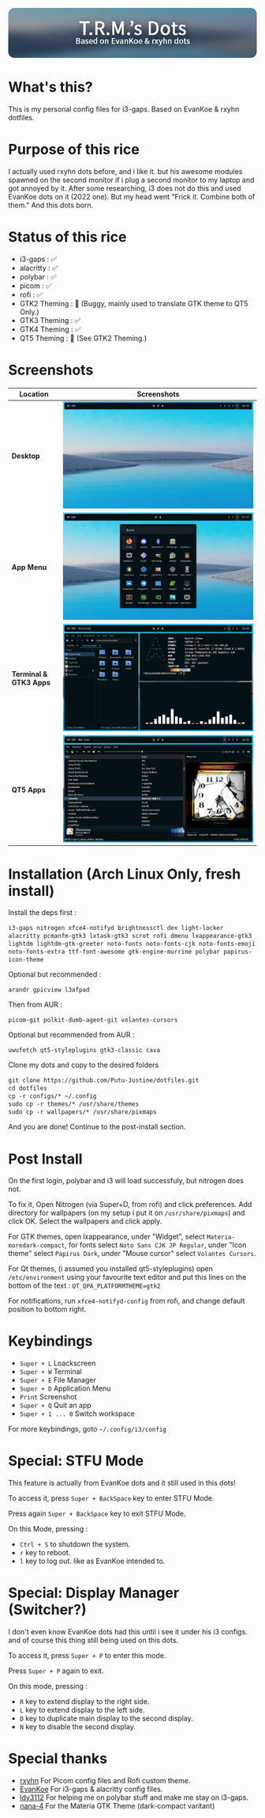 ![banner](https://github.com/Putu-Justine/dotfiles/blob/master/.github-assets/banner/main.png)
# What's this?
This is my personal config files for i3-gaps. Based on EvanKoe & rxyhn dotfiles.
# Purpose of this rice
I actually used rxyhn dots before, and i like it. but his awesome modules spawned on the second monitor if i plug a second monitor to my laptop and got annoyed by it. After some researching, i3 does not do this and used EvanKoe dots on it (2022 one). But my head went "Frick it. Combine both of them." And this dots born.
# Status of this rice
- i3-gaps : ✅
- alacritty : ✅
- polybar : ✅
- picom : ✅
- rofi : ✅
- GTK2 Theming : 🚸 (Buggy, mainly used to translate GTK theme to QT5 Only.)
- GTK3 Theming : ✅
- GTK4 Theming : ✅
- QT5 Theming : 🚸 (See GTK2 Theming.)

# Screenshots
| Location | Screenshots |
| --- | --- |
| **Desktop** | ![desktop](https://github.com/Putu-Justine/dotfiles/blob/master/.github-assets/screenshots/desktop.png) |
| **App Menu** | ![rofi](https://github.com/Putu-Justine/dotfiles/blob/master/.github-assets/screenshots/rofi.png) |
| **Terminal & GTK3 Apps** | ![alacritty](https://github.com/Putu-Justine/dotfiles/blob/master/.github-assets/screenshots/alacritty-and-gtk-apps.png) |
| **QT5 Apps** | ![audacious](https://github.com/Putu-Justine/dotfiles/blob/master/.github-assets/screenshots/qt-apps.png) |

# Installation (Arch Linux Only, fresh install)
Install the deps first :
```
i3-gaps nitrogen xfce4-notifyd brightnessctl dex light-locker alacritty pcmanfm-gtk3 lxtask-gtk3 scrot rofi dmenu lxappearance-gtk3 lightdm lightdm-gtk-greeter noto-fonts noto-fonts-cjk noto-fonts-emoji noto-fonts-extra ttf-font-awesome gtk-engine-murrine polybar papirus-icon-theme
```
Optional but recommended :
```
arandr gpicview l3afpad
```
Then from AUR :
```
picom-git polkit-dumb-agent-git volantes-cursors
```
Optional but recommended from AUR :
```
uwufetch qt5-styleplugins gtk3-classic cava
```
Clone my dots and copy to the desired folders
```
git clone https://github.com/Putu-Justine/dotfiles.git
cd dotfiles
cp -r configs/* ~/.config
sudo cp -r themes/* /usr/share/themes
sudo cp -r wallpapers/* /usr/share/pixmaps
```
And you are done! Continue to the post-install section.
# Post Install
On the first login, polybar and i3 will load successfuly, but nitrogen does not. 

To fix it, Open Nitrogen (via Super+D, from rofi) and click preferences. Add directory for wallpapers (on my setup i put it on ```/usr/share/pixmaps```) and click OK. Select the wallpapers and click apply.

For GTK themes, open lxappearance, under "Widget", select ```Materia-moredark-compact```, for fonts select ```Noto Sans CJK JP Regular```, under "Icon theme" select ```Papirus Dark```, under "Mouse cursor" select ```Volantes Cursors```.

For Qt themes, (i assumed you installed qt5-styleplugins) open ```/etc/environment``` using your favourite text editor and put this lines on the bottom of the text : ```QT_QPA_PLATFORMTHEME=gtk2```

For notifications, run ```xfce4-notifyd-config``` from rofi, and change default position to bottom right.

# Keybindings
- ```Super + L``` Loackscreen
- ```Super + W``` Terminal
- ```Super + E``` File Manager
- ```Super + D``` Application Menu
- ```Print``` Screenshot
- ```Super + Q``` Quit an app
- ```Super + 1 ... 0``` Switch workspace

For more keybindings, goto ```~/.config/i3/config```

# Special: STFU Mode
This feature is actually from EvanKoe dots and it still used in this dots!

To access it, press ```Super + BackSpace``` key to enter STFU Mode.

Press again ```Super + BackSpace``` key to exit STFU Mode.

On this Mode, pressing :
- ```Ctrl + S``` to shutdown the system.
- ```r``` key to reboot.
- ```l``` key to log out. like as EvanKoe intended to.

# Special: Display Manager (Switcher?)
I don't even know EvanKoe dots had this until i see it under his i3 configs. and of course this thing still being used on this dots.

To access it, press ```Super + P``` to enter this mode.

Press ```Super + P``` again to exit.

On this mode, pressing :
- ```R``` key to extend display to the right side.
- ```L``` key to extend display to the left side.
- ```D``` key to duplicate main display to the second display.
- ```N``` key to disable the second display.

# Special thanks
- [rxyhn](https://github.com/rxyhm) For Picom config files and Rofi custom theme.
- [EvanKoe](https://github.com/EvanKoe) For i3-gaps & alacritty config files.
- [ldy3112](https://github.com/ldy3112) For helping me on polybar stuff and make me stay on i3-gaps.
- [nana-4](https://github.com/nana-4) For the Materia GTK Theme (dark-compact varitant)
